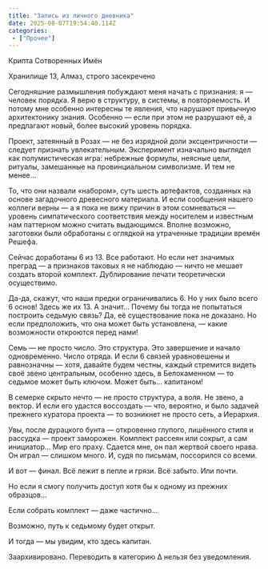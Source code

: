 ```yaml
---
title: "Запись из личного дневника"
date: 2025-08-07T19:54:40.114Z
categories:
 - ["Прочее"]
---
```


Крипта Сотворенных Имён

Хранилище 13, Алмаз, строго засекречено

Сегодняшние размышления побуждают меня начать с признания: я — человек
порядка. Я верю в структуру, в системы, в повторяемость. И потому мне
особенно интересны те явления, что нарушают привычную архитектонику
знания. Особенно — если при этом не разрушают её, а предлагают новый,
более высокий уровень порядка.

Проект, затеянный в Розах — не без изрядной доли эксцентричности —
следует признать увлекательным. Эксперимент изначально выглядел как
полумистическая игра: небрежные формулы, неясные цели, ритуалы,
замешанные на провинциальном символизме. И тем не менее…

То, что они назвали «набором», суть шесть артефактов, созданных на
основе загадочного древесного материала. И если сообщения нашего коллеги
верны — а я пока не вижу причин в этом сомневаться — уровень
симпатического соответствия между носителем и известным нам паттерном
можно считать выдающимся. Вполне возможно, заготовки были обработаны с
оглядкой на утраченные традиции времён Решефа.

Сейчас доработаны 6 из 13. Все работают. Но если нет значимых преград —
а признаков таковых я не наблюдаю — ничто не мешает создать второй
комплект. Дублирование печати теоретически осуществимо.

Да-да, скажут, что наши предки ограничивались 6. Но у них было всего 6
основ! Здесь же их 13. А значит… Почему бы тогда не попытаться построить
седьмую связь? Да, её существование пока не доказано. Но если
предположить, что она может быть установлена, — какие возможности
откроются перед нами!

Семь — не просто число. Это структура. Это завершение и начало
одновременно. Число отряда. И если 6 связей уравновешены и равнозначны —
хотя, давайте будем честны, каждый стремится видеть своё звено
центральным, особенно здесь, в Белокаменном — то седьмое может быть
ключом. Может быть… капитаном!

В семерке скрыто нечто — не просто структура, а воля. Не звено, а
вектор. И если его удастся воссоздать — что, вероятно, и было задачей
прежнего куратора проекта — то возникнет не просто сеть, а Иерархия.

Увы, после дурацкого бунта — откровенно глупого, лишённого стиля и
рассудка — проект заморожен. Комплект рассеян или сокрыт, а сам
инициатор… Мир его праху. Сдается мне, он пал жертвой своего нрава. Он
играл — слишком много. И, судя по письмам, поссорился со всеми.

И вот — финал. Всё лежит в пепле и грязи. Всё забыто. Или почти.

Но если я смогу получить доступ хотя бы к одному из прежних образцов...

Если собрать комплект — даже частично...

Возможно, путь к седьмому будет открыт.

И тогда — мы увидим, кто здесь капитан.

Заархивировано. Переводить в категорию Δ нельзя без уведомления.
